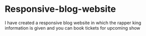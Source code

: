# Responsive-blog-website
I have created a responsive blog website in which the rapper king information is given and you can book tickets for upcoming show
